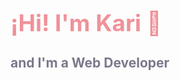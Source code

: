 <h1 style="font-size:2.3rem;
    color: #f09199; text-align-center;">
    ¡Hi! I'm Kari 🌺
</h1>
<h2 style=" text-align-center; color: #7c788b">
  
  and I'm a Web Developer

</h2>

<!--
**karinamonetti/karinamonetti** is a ✨ _special_ ✨ repository because its `README.md` (this file) appears on your GitHub profile.

Here are some ideas to get you started:

- 🔭 I’m currently working on ...
- 🌱 I’m currently learning ...
- 👯 I’m looking to collaborate on ...
- 🤔 I’m looking for help with ...
- 💬 Ask me about ...
- 📫 How to reach me: ...
- 😄 Pronouns: ...
- ⚡ Fun fact: ...
-->
